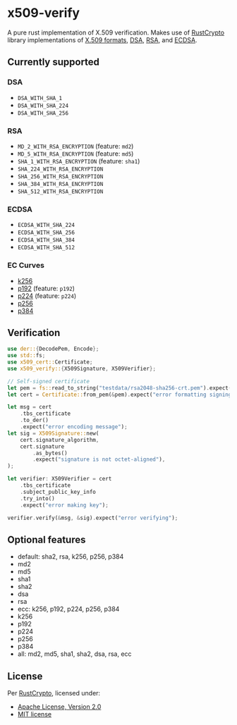 x509-verify
===========

A pure rust implementation of X.509 verification. Makes use of [RustCrypto](https://github.com/RustCrypto)
library implementations of [X.509 formats](https://github.com/RustCrypto/formats),
[DSA](https://github.com/RustCrypto/signatures/tree/master/dsa), [RSA](https://github.com/RustCrypto/RSA),
and [ECDSA](https://github.com/RustCrypto/signatures/tree/master/ecdsa).

## Currently supported

### DSA

- `DSA_WITH_SHA_1`
- `DSA_WITH_SHA_224`
- `DSA_WITH_SHA_256`

### RSA

- `MD_2_WITH_RSA_ENCRYPTION` (feature: `md2`)
- `MD_5_WITH_RSA_ENCRYPTION` (feature: `md5`)
- `SHA_1_WITH_RSA_ENCRYPTION` (feature: `sha1`)
- `SHA_224_WITH_RSA_ENCRYPTION`
- `SHA_256_WITH_RSA_ENCRYPTION`
- `SHA_384_WITH_RSA_ENCRYPTION`
- `SHA_512_WITH_RSA_ENCRYPTION`

### ECDSA

- `ECDSA_WITH_SHA_224`
- `ECDSA_WITH_SHA_256`
- `ECDSA_WITH_SHA_384`
- `ECDSA_WITH_SHA_512`

### EC Curves

- [k256](https://github.com/RustCrypto/elliptic-curves/tree/master/k256)
- [p192](https://github.com/RustCrypto/elliptic-curves/tree/master/p192) (feature: `p192`)
- [p224](https://github.com/RustCrypto/elliptic-curves/tree/master/p224) (feature: `p224`)
- [p256](https://github.com/RustCrypto/elliptic-curves/tree/master/p256)
- [p384](https://github.com/RustCrypto/elliptic-curves/tree/master/p384)

## Verification

```rust
use der::{DecodePem, Encode};
use std::fs;
use x509_cert::Certificate;
use x509_verify::{X509Signature, X509Verifier};

// Self-signed certificate
let pem = fs::read_to_string("testdata/rsa2048-sha256-crt.pem").expect("error opening file");
let cert = Certificate::from_pem(&pem).expect("error formatting signing cert");

let msg = cert
    .tbs_certificate
    .to_der()
    .expect("error encoding message");
let sig = X509Signature::new(
    cert.signature_algorithm,
    cert.signature
        .as_bytes()
        .expect("signature is not octet-aligned"),
);

let verifier: X509Verifier = cert
    .tbs_certificate
    .subject_public_key_info
    .try_into()
    .expect("error making key");

verifier.verify(&msg, &sig).expect("error verifying");
```

## Optional features

- default: sha2, rsa, k256, p256, p384
- md2
- md5
- sha1
- sha2
- dsa
- rsa
- ecc: k256, p192, p224, p256, p384
- k256
- p192
- p224
- p256
- p384
- all: md2, md5, sha1, sha2, dsa, rsa, ecc

## License

Per [RustCrypto](https://github.com/RustCrypto/formats), licensed under:

- [Apache License, Version 2.0](http://www.apache.org/licenses/LICENSE-2.0)
- [MIT license](http://opensource.org/licenses/MIT)

